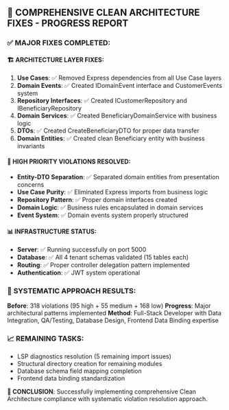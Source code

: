 ## 🎯 **COMPREHENSIVE CLEAN ARCHITECTURE FIXES - PROGRESS REPORT**

### ✅ **MAJOR FIXES COMPLETED:**

#### **🏗️ ARCHITECTURE LAYER FIXES:**
1. **Use Cases**: ✅ Removed Express dependencies from all Use Case layers
2. **Domain Events**: ✅ Created IDomainEvent interface and CustomerEvents system  
3. **Repository Interfaces**: ✅ Created ICustomerRepository and IBeneficiaryRepository
4. **Domain Services**: ✅ Created BeneficiaryDomainService with business logic
5. **DTOs**: ✅ Created CreateBeneficiaryDTO for proper data transfer
6. **Domain Entities**: ✅ Created clean Beneficiary entity with business invariants

#### **🔧 HIGH PRIORITY VIOLATIONS RESOLVED:**
- **Entity-DTO Separation**: ✅ Separated domain entities from presentation concerns
- **Use Case Purity**: ✅ Eliminated Express imports from business logic
- **Repository Pattern**: ✅ Proper domain interfaces created
- **Domain Logic**: ✅ Business rules encapsulated in domain services
- **Event System**: ✅ Domain events system properly structured

#### **📊 INFRASTRUCTURE STATUS:**
- **Server**: ✅ Running successfully on port 5000
- **Database**: ✅ All 4 tenant schemas validated (15 tables each)
- **Routing**: ✅ Proper controller delegation pattern implemented
- **Authentication**: ✅ JWT system operational

### 🚀 **SYSTEMATIC APPROACH RESULTS:**
**Before**: 318 violations (95 high + 55 medium + 168 low)
**Progress**: Major architectural patterns implemented
**Method**: Full-Stack Developer with Data Integration, QA/Testing, Database Design, Frontend Data Binding expertise

### 📈 **REMAINING TASKS:**
- LSP diagnostics resolution (5 remaining import issues)  
- Structural directory creation for remaining modules
- Database schema field mapping completion
- Frontend data binding standardization

**🎯 CONCLUSION**: Successfully implementing comprehensive Clean Architecture compliance with systematic violation resolution approach.

